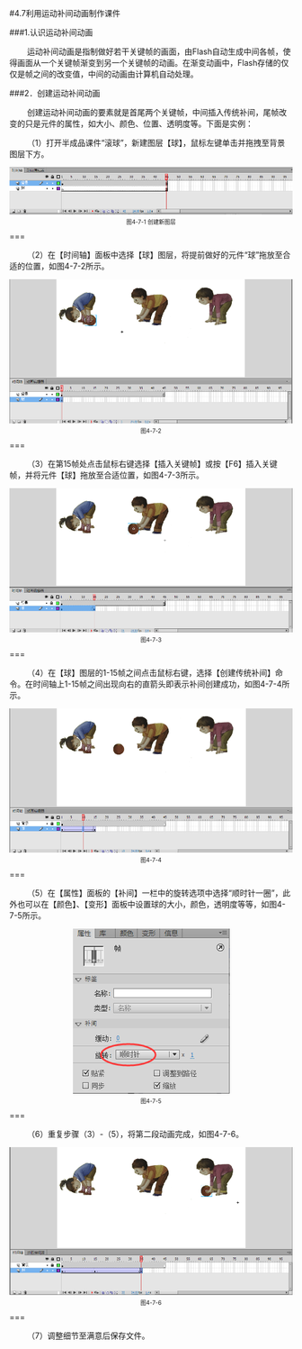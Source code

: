 #4.7利用运动补间动画制作课件

###1.认识运动补间动画

&nbsp;&nbsp;&nbsp;&nbsp;&nbsp;&nbsp;&nbsp;&nbsp;运动补间动画是指制做好若干关键帧的画面，由Flash自动生成中间各帧，使得画面从一个关键帧渐变到另一个关键帧的动画。在渐变动画中，Flash存储的仅仅是帧之间的改变值，中间的动画由计算机自动处理。

###2．创建运动补间动画

&nbsp;&nbsp;&nbsp;&nbsp;&nbsp;&nbsp;&nbsp;&nbsp;创建运动补间动画的要素就是首尾两个关键帧，中间插入传统补间，尾帧改变的只是元件的属性，如大小、颜色、位置、透明度等。下面是实例：

&nbsp;&nbsp;&nbsp;&nbsp;&nbsp;&nbsp;&nbsp;&nbsp;（1）打开半成品课件“滚球”，新建图层【球】，鼠标左键单击并拖拽至背景图层下方。

<div align="center"><img src="/assets/4-7-1.png"><p style="text-align:center; font-size:10px; margin-top:2px">图4-7-1  创建新图层</p></div>
===

&nbsp;&nbsp;&nbsp;&nbsp;&nbsp;&nbsp;&nbsp;&nbsp;（2）在【时间轴】面板中选择【球】图层，将提前做好的元件“球”拖放至合适的位置，如图4-7-2所示。

<div align="center"><img src="/assets/4-7-2.png"><p style="text-align:center; font-size:10px; margin-top:2px">图4-7-2</p></div>
===

&nbsp;&nbsp;&nbsp;&nbsp;&nbsp;&nbsp;&nbsp;&nbsp;（3）在第15帧处点击鼠标右键选择【插入关键帧】或按【F6】插入关键帧，并将元件【球】拖放至合适位置，如图4-7-3所示。

<div align="center"><img src="/assets/4-7-3.png"><p style="text-align:center; font-size:10px; margin-top:2px">图4-7-3</p></div>
===

&nbsp;&nbsp;&nbsp;&nbsp;&nbsp;&nbsp;&nbsp;&nbsp;（4）在【球】图层的1-15帧之间点击鼠标右键，选择【创建传统补间】命令。在时间轴上1-15帧之间出现向右的直箭头即表示补间创建成功，如图4-7-4所示。

<div align="center"><img src="/assets/4-7-4.png"><p style="text-align:center; font-size:10px; margin-top:2px">图4-7-4</p></div>
===

&nbsp;&nbsp;&nbsp;&nbsp;&nbsp;&nbsp;&nbsp;&nbsp;（5）在【属性】面板的【补间】一栏中的旋转选项中选择“顺时针一圈”，此外也可以在【颜色】、【变形】面板中设置球的大小，颜色，透明度等等，如图4-7-5所示。

<div align="center"><img src="/assets/4-7-5.png"><p style="text-align:center; font-size:10px; margin-top:2px">图4-7-5</p></div>
===

&nbsp;&nbsp;&nbsp;&nbsp;&nbsp;&nbsp;&nbsp;&nbsp;（6）重复步骤（3）-（5），将第二段动画完成，如图4-7-6。

<div align="center"><img src="/assets/4-7-6.png"><p style="text-align:center; font-size:10px; margin-top:2px">图4-7-6</p></div>
===

&nbsp;&nbsp;&nbsp;&nbsp;&nbsp;&nbsp;&nbsp;&nbsp;（7）调整细节至满意后保存文件。
